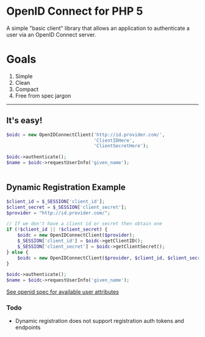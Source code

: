 OpenID Connect for PHP 5
========================
A simple "basic client" library that allows an application to authenticate a user via an OpenID Connect server.

# Goals #
 1. Simple
 2. Clean
 3. Compact
 4. Free from spec jargon

----------

## It's easy! ##

```php
$oidc = new OpenIDConnectClient('http://id.provider.com/',
                                'ClientIDHere',
                                'ClientSecretHere');

$oidc->authenticate();
$name = $oidc->requestUserInfo('given_name');
                                 
```

## Dynamic Registration Example ##

```php
$client_id = $_SESSION['client_id'];
$client_secret = $_SESSION['client_secret'];
$provider = "http://id.provider.com/";

// If we don't have a client id or secret then obtain one
if (!$client_id || !$client_secret) {
    $oidc = new OpenIDConnectClient($provider);
    $_SESSION['client_id'] = $oidc->getClientID();
    $_SESSION['client_secret'] = $oidc->getClientSecret();
} else {
    $oidc = new OpenIDConnectClient($provider, $client_id, $client_secret);
}

$oidc->authenticate();
$name = $oidc->requestUserInfo('given_name');
```


[See openid spec for available user attributes][1]


  [1]: http://openid.net/specs/openid-connect-basic-1_0-15.html#id_res
  
### Todo ###
- Dynamic registration does not support registration auth tokens and endpoints
